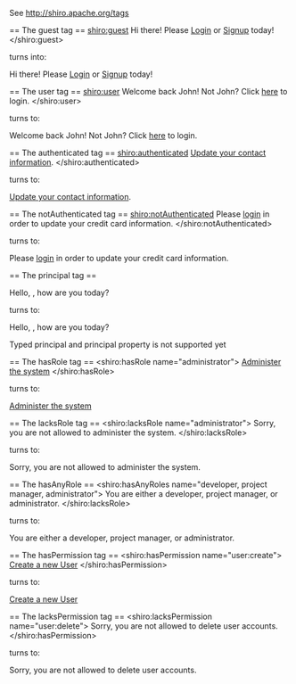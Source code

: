 See http://shiro.apache.org/tags

== The guest tag ==
<shiro:guest>
    Hi there! Please <a href="login.jsp">Login</a> or <a href="signup.jsp">Signup</a> today!
</shiro:guest>

turns into:
<div shiro:guest="">
    Hi there! Please <a href="login.jsp">Login</a> or <a href="signup.jsp">Signup</a> today!
</div>

== The user tag ==
<shiro:user>
    Welcome back John!  Not John? Click <a href="login.jsp">here<a> to login.
</shiro:user>

turns to:
<div shiro:user="">
    Welcome back John!  Not John? Click <a href="login.jsp">here<a> to login.
</div>

== The authenticated tag ==
<shiro:authenticated>
    <a href="updateAccount.jsp">Update your contact information</a>.
</shiro:authenticated>

turns to:
<div shiro:authenticated="">
    <a href="updateAccount.jsp">Update your contact information</a>.
</div>

== The notAuthenticated tag ==
<shiro:notAuthenticated>
    Please <a href="login.jsp">login</a> in order to update your credit card information.
</shiro:notAuthenticated>

turns to:
<div shiro:notAuthenticated="">
    Please <a href="login.jsp">login</a> in order to update your credit card information.
</div>

== The principal tag ==
<div>Hello, <shiro:principal/>, how are you today?</div>

turns to:
<div>Hello, <span shiro:principal="" />, how are you today?</div>

Typed principal and principal property is not supported yet

== The hasRole tag ==
<shiro:hasRole name="administrator">
    <a href="admin.jsp">Administer the system</a>
</shiro:hasRole>

turns to:
<div shiro:hasRole="administrator">
    <a href="admin.jsp">Administer the system</a>
</div>

== The lacksRole tag ==
<shiro:lacksRole name="administrator">
    Sorry, you are not allowed to administer the system.
</shiro:lacksRole>

turns to:
<div shiro:lacksRole="administrator">
    Sorry, you are not allowed to administer the system.
</div>

== The hasAnyRole ==
<shiro:hasAnyRoles name="developer, project manager, administrator">
    You are either a developer, project manager, or administrator.
</shiro:lacksRole>

turns to:
<div shiro:hasAnyRoles="developer, project manager, administrator">
    You are either a developer, project manager, or administrator.
</div>

== The hasPermission tag ==
<shiro:hasPermission name="user:create">
    <a href="createUser.jsp">Create a new User</a>
</shiro:hasPermission>

turns to:
<div shiro:hasPermission="user:create">
    <a href="createUser.jsp">Create a new User</a>
</div>

== The lacksPermission tag ==
<shiro:lacksPermission name="user:delete">
    Sorry, you are not allowed to delete user accounts.
</shiro:hasPermission>

turns to:
<div shiro:lacksPermission="user:delete">
    Sorry, you are not allowed to delete user accounts.
</div>

